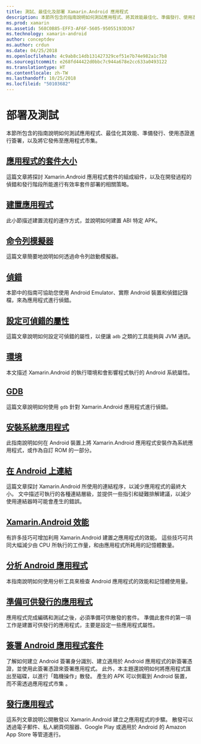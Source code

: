 ```yaml
---
title: 測試、最佳化及部署 Xamarin.Android 應用程式
description: 本節所包含的指南說明如何測試應用程式、將其效能最佳化、準備發行、使用憑證進行簽署，以及將它發佈至應用程式市集
ms.prod: xamarin
ms.assetid: 568C0B85-EFF3-AF6F-5605-95055193D367
ms.technology: xamarin-android
author: conceptdev
ms.author: crdun
ms.date: 04/25/2018
ms.openlocfilehash: 4c9ab8c14db131427329cef51e7b74e982a1c7b8
ms.sourcegitcommit: e268fd44422d0bbc7c944a678e2cc633a0493122
ms.translationtype: HT
ms.contentlocale: zh-TW
ms.lasthandoff: 10/25/2018
ms.locfileid: "50103682"
---
```

# <a name="deployment-and-testing"></a>部署及測試

本節所包含的指南說明如何測試應用程式、最佳化其效能、準備發行、使用憑證進行簽署，以及將它發佈至應用程式市集。


##  <a name="application-package-sizesapp-package-sizemd"></a>[應用程式的套件大小](app-package-size.md)

這篇文章將探討 Xamarin.Android 應用程式套件的組成組件，以及在開發過程的偵錯和發行階段所能進行有效率套件部署的相關策略。

##  <a name="building-appsbuilding-appsindexmd"></a>[建置應用程式](building-apps/index.md)

此小節描述建置流程的運作方式，並說明如何建置 ABI 特定 APK。

##  <a name="command-line-emulatorcommand-line-emulatormd"></a>[命令列模擬器](command-line-emulator.md)

這篇文章簡要地說明如何透過命令列啟動模擬器。

## <a name="debuggingandroiddeploy-testdebuggingindexmd"></a>[偵錯](~/android/deploy-test/debugging/index.md)

本節中的指南可協助您使用 Android Emulator、實際 Android 裝置和偵錯記錄檔，來為應用程式進行偵錯。

##  <a name="setting-the-debuggable-attributeandroiddeploy-testdebuggable-attributemd"></a>[設定可偵錯的屬性](~/android/deploy-test/debuggable-attribute.md)

這篇文章說明如何設定可偵錯的屬性，以便讓 `adb` 之類的工具能夠與 JVM 通訊。

##  <a name="environmentenvironmentmd"></a>[環境](environment.md)

本文描述 Xamarin.Android 的執行環境和會影響程式執行的 Android 系統屬性。

##  <a name="gdbgdbmd"></a>[GDB](gdb.md)

這篇文章說明如何使用 `gdb` 針對 Xamarin.Android 應用程式進行偵錯。

##  <a name="installing-a-system-appinstall-system-appmd"></a>[安裝系統應用程式](install-system-app.md)

此指南說明如何在 Android 裝置上將 Xamarin.Android 應用程式安裝作為系統應用程式，或作為自訂 ROM 的一部分。

##  <a name="linking-on-androidlinkermd"></a>[在 Android 上連結](linker.md)

這篇文章探討 Xamarin.Android 所使用的連結程序，以減少應用程式的最終大小。 文中描述可執行的各種連結層級，並提供一些指引和疑難排解建議，以減少使用連結器時可能會產生的錯誤。

## <a name="xamarinandroid-performanceandroiddeploy-testperformancemd"></a>[Xamarin.Android 效能](~/android/deploy-test/performance.md)

有許多技巧可增加利用 Xamarin.Android 建置之應用程式的效能。 這些技巧可共同大幅減少由 CPU 所執行的工作量，和由應用程式所耗用的記憶體數量。

## <a name="profiling-android-appsandroiddeploy-testprofilingmd"></a>[分析 Android 應用程式](~/android/deploy-test/profiling.md)

本指南說明如何使用分析工具來檢查 Android 應用程式的效能和記憶體使用量。


## <a name="preparing-an-application-for-releaseandroiddeploy-testrelease-prepindexmd"></a>[準備可供發行的應用程式](~/android/deploy-test/release-prep/index.md)

應用程式完成編碼和測試之後，必須準備可供散發的套件。 準備此套件的第一項工作是建置可供發行的應用程式，主要是設定一些應用程式屬性。

## <a name="signing-the-android-application-packageandroiddeploy-testsigningindexmd"></a>[簽署 Android 應用程式套件](~/android/deploy-test/signing/index.md)

了解如何建立 Android 簽署身分識別、建立適用於 Android 應用程式的新簽署憑證，並使用此簽署憑證來簽署應用程式。 此外，本主題還說明如何將應用程式匯出至磁碟，以進行「臨機操作」散發。 產生的 APK 可以側載到 Android 裝置，而不需透過應用程式市集 。

## <a name="publishing-an-applicationandroiddeploy-testpublishingindexmd"></a>[發行應用程式](~/android/deploy-test/publishing/index.md)

這系列文章說明公開散發以 Xamarin.Android 建立之應用程式的步驟。 散發可以透過電子郵件、私人網頁伺服器、Google Play 或適用於 Android 的 Amazon App Store 等管道進行。
